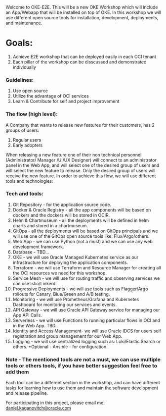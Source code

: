 Welcome to OKE-E2E.
This will be a new OKE Workshop which will include an App/Webapp that will be installed on top of OKE. 
In this workshop we will use different open source tools for installation, development, deployments, and maintenance.


# Goals: #

1. Achieve E2E workshop that can be deployed easily in each OCI tenant 
2. Each pillar of the workshop can be disscussed and demonstrated individually 


### Guidelines: ###

1. Use open source 
2. Utilize the advantage of OCI services
3. Learn & Contribute for self and project improvement 


### The flow (high level): ###


A Company that wants to release new features for their customers, has 2 groups of users: 

1. Regular users
2. Early adopters 

When releasing a new feature one of their non technical personnel (Administrator/ Manager /UI/UX Designer) 
will connect to an administrator panel in the Web App, and will select one of the desired group of users and will select the new feature to release.
Only the desired group of users will receive the new feature. 
In order to achieve this flow, we will use different tools and technologies: 

### Tech and tools: ###

1. Git Repository - for the application source code.
2. Docker & Oracle Registry - all the app components will be based on dockers and the dockers will be stored in OCIR.
3. Helm & Chartmuseum - all the deployments will be defined in helm charts and stored in a chartmuseum.
4. GitOps - all the deployments will be based on GitOps principals and we will use one of the GitOps open source tools like: Flux/Argo/others.
5. Web App - we can use Python (not a must) and we can use any web development framework.
6. Database - TBD...
7. OKE - we will use Oracle Managed Kubernetes service as our infrastructure for deploying the application components.
8. Terraform - we will use Terraform and Resource Manager for creating all the OCI resources we need for this workshop.
9. Service Mesh - we will use for routing traffic and observing services we can use Istio/Linkerd.
10. Progressive Deployments - we will use tools such as Flagger/Argo rollouts for Canary, Blue/Green and A/B testing. 
11. Monitoring - we will use Prometheus/Grafana and Kubernetes Dashboard for monitoring our services and events.
12. API Gateway - we will use Oracle API Gateway service for managing our App API Calls.
13. Serverless - we will use Functions fo running particular flows in OCI and in the Web App. TBD..
14. Identity and Access Management- we will use Oracle IDCS for users self registration and group management for our Web App. 
15. Logging - we will use centralized logging such as: Loki/Elastic Search or others. 
*Optional - Ansible - for configuration. 

### Note - The mentioned tools are not a must, we can use multiple tools or others tools, if you have better suggestion feel free to add them ###

Each tool can be a different section in the workshop, 
and can have different tasks for learning how to use them and maintain the software development and release pipeline.

For participating in this project, please email me: daniel.kaganovitch@oracle.com 
